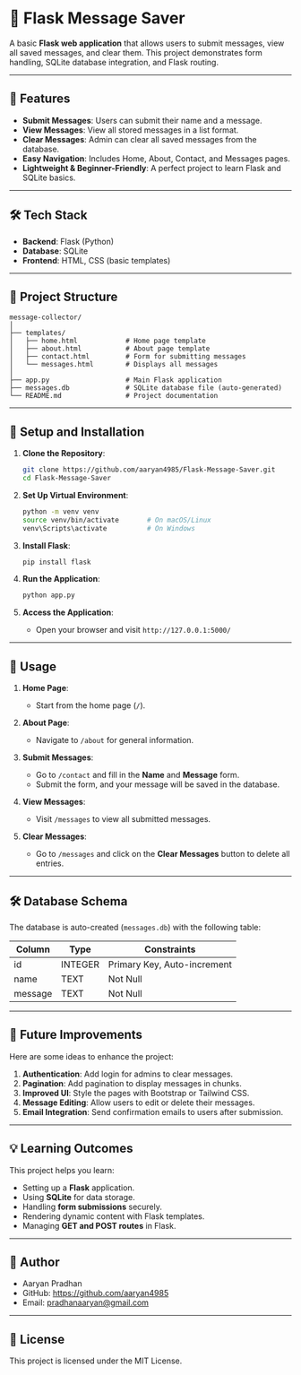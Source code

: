 # 📩 Flask Message Saver

A basic **Flask web application** that allows users to submit messages, view all saved messages, and clear them. This project demonstrates form handling, SQLite database integration, and Flask routing.

---

## 🚀 Features

- **Submit Messages**: Users can submit their name and a message.
- **View Messages**: View all stored messages in a list format.
- **Clear Messages**: Admin can clear all saved messages from the database.
- **Easy Navigation**: Includes Home, About, Contact, and Messages pages.
- **Lightweight & Beginner-Friendly**: A perfect project to learn Flask and SQLite basics.

---

## 🛠️ Tech Stack

- **Backend**: Flask (Python)
- **Database**: SQLite
- **Frontend**: HTML, CSS (basic templates)

---

## 📂 Project Structure

```
message-collector/
│
├── templates/
│   ├── home.html            # Home page template
│   ├── about.html           # About page template
│   ├── contact.html         # Form for submitting messages
│   └── messages.html        # Displays all messages
│
├── app.py                   # Main Flask application
├── messages.db              # SQLite database file (auto-generated)
└── README.md                # Project documentation
```

---

## 🔧 Setup and Installation

1. **Clone the Repository**:
   ```bash
   git clone https://github.com/aaryan4985/Flask-Message-Saver.git
   cd Flask-Message-Saver
   ```

2. **Set Up Virtual Environment**:
   ```bash
   python -m venv venv
   source venv/bin/activate       # On macOS/Linux
   venv\Scripts\activate          # On Windows
   ```

3. **Install Flask**:
   ```bash
   pip install flask
   ```

4. **Run the Application**:
   ```bash
   python app.py
   ```

5. **Access the Application**:
   - Open your browser and visit `http://127.0.0.1:5000/`

---

## 📝 Usage

1. **Home Page**:
   - Start from the home page (`/`).

2. **About Page**:
   - Navigate to `/about` for general information.

3. **Submit Messages**:
   - Go to `/contact` and fill in the **Name** and **Message** form.
   - Submit the form, and your message will be saved in the database.

4. **View Messages**:
   - Visit `/messages` to view all submitted messages.

5. **Clear Messages**:
   - Go to `/messages` and click on the **Clear Messages** button to delete all entries.

---

## 🛠️ Database Schema

The database is auto-created (`messages.db`) with the following table:

| Column | Type     | Constraints     |
|--------|----------|-----------------|
| id     | INTEGER  | Primary Key, Auto-increment |
| name   | TEXT     | Not Null        |
| message| TEXT     | Not Null        |

---

## 📜 Future Improvements

Here are some ideas to enhance the project:

1. **Authentication**: Add login for admins to clear messages.
2. **Pagination**: Add pagination to display messages in chunks.
3. **Improved UI**: Style the pages with Bootstrap or Tailwind CSS.
4. **Message Editing**: Allow users to edit or delete their messages.
5. **Email Integration**: Send confirmation emails to users after submission.

---

## 💡 Learning Outcomes

This project helps you learn:

- Setting up a **Flask** application.
- Using **SQLite** for data storage.
- Handling **form submissions** securely.
- Rendering dynamic content with Flask templates.
- Managing **GET and POST routes** in Flask.

---

## 👤 Author

- Aaryan Pradhan
- GitHub: https://github.com/aaryan4985
- Email: pradhanaaryan@gmail.com

---

## 📜 License

This project is licensed under the MIT License.

